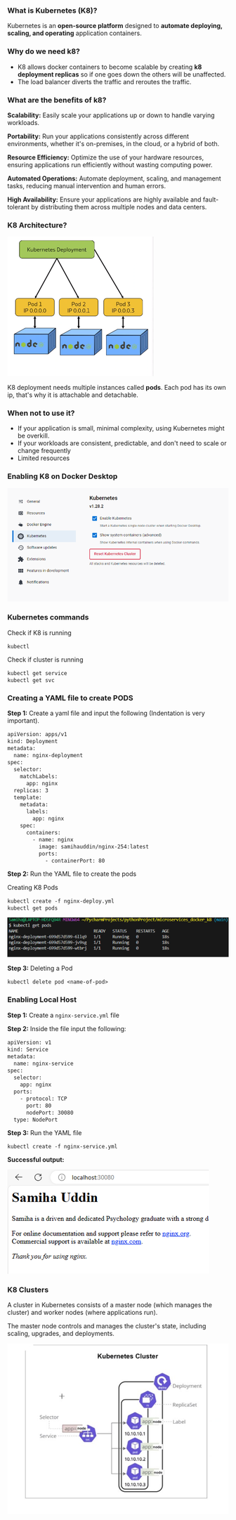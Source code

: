 ### What is Kubernetes (K8)?

Kubernetes is an **open-source platform** designed to **automate deploying, scaling, and operating** application containers. 


### Why do we need k8?

- K8 allows docker containers to become scalable by creating **k8 deployment replicas** so if one goes down the others will be unaffected. 
- The load balancer diverts the traffic and reroutes the traffic.

### What are the benefits of k8?

**Scalability:** Easily scale your applications up or down to handle varying workloads.

**Portability:** Run your applications consistently across different environments, whether it's on-premises, in the cloud, or a hybrid of both.

**Resource Efficiency:** Optimize the use of your hardware resources, ensuring applications run efficiently without wasting computing power.

**Automated Operations:** Automate deployment, scaling, and management tasks, reducing manual intervention and human errors.

**High Availability:** Ensure your applications are highly available and fault-tolerant by distributing them across multiple nodes and data centers.

### K8 Architecture?

![alt txt](Images/p1.png)

K8 deployment needs multiple instances called **pods**. Each pod has its own ip, that's why it is attachable and detachable.

### When not to use it?
- If your application is small, minimal complexity, using Kubernetes might be overkill.
- If your workloads are consistent, predictable, and don't need to scale or change frequently
- Limited resources

### Enabling K8 on Docker Desktop

![alt txt](Images/k8.png)

### Kubernetes commands 

Check if K8 is running 
```
kubectl
```
Check if cluster is running
```
kubectl get service
kubectl get svc
```
### Creating a YAML file to create PODS
**Step 1:** Create a yaml file and input the following (Indentation is very important).
```
apiVersion: apps/v1
kind: Deployment
metadata:
  name: nginx-deployment
spec:
  selector:
    matchLabels:
      app: nginx
  replicas: 3
  template:
    metadata:
      labels:
        app: nginx
    spec:
      containers:
        - name: nginx
          image: samihauddin/nginx-254:latest
          ports:
            - containerPort: 80
```
**Step 2:** Run the YAML file to create the pods <br>

Creating K8 Pods
```
kubectl create -f nginx-deploy.yml
kubectl get pods
```
![alt txt](Images/pods.png)

**Step 3:** Deleting a Pod
```
kubectl delete pod <name-of-pod>
```

### Enabling Local Host 

**Step 1:** Create a `nginx-service.yml` file

**Step 2:** Inside the file input the following:

```
apiVersion: v1
kind: Service
metadata:
  name: nginx-service
spec:
  selector:
    app: nginx
  ports:
    - protocol: TCP
      port: 80
      nodePort: 30080
  type: NodePort
```
**Step 3:** Run the YAML file
```
kubectl create -f nginx-service.yml
```
**Successful output:**

![alt txt](Images/30.png)

### K8 Clusters

A cluster in Kubernetes consists of a master node (which manages the cluster) and worker nodes (where applications run). 

The master node controls and manages the cluster's state, including scaling, upgrades, and deployments.

![alt txt](Images/kc.png)
